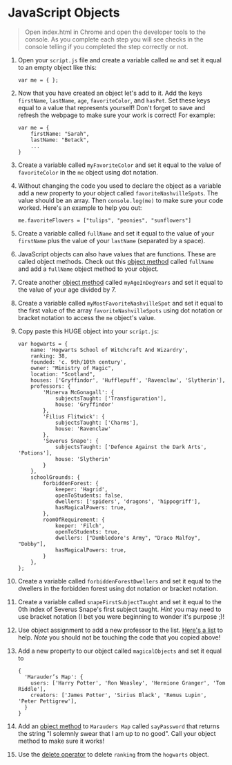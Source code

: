 # JavaScript Objects
> Open index.html in Chrome and open the developer tools to the console. As you complete each step you will see checks in the console telling if you completed the step correctly or not.

1. Open your `script.js` file and create a variable called `me` and set it equal to an empty object like this: 
    ```
    var me = { };
    ```

1. Now that you have created an object let's add to it. Add the keys `firstName`, `lastName`, `age`, `favoriteColor`, and `hasPet`. Set these keys equal to a value that represents yourself! Don't forget to save and refresh the webpage to make sure your work is correct! For example: 
    ```
    var me = {
        firstName: "Sarah",
        lastName: "Betack",
        ...
    }
    ```


1. Create a variable called `myFavoriteColor` and set it equal to the value of `favoriteColor` in the `me` object using dot notation.


1. Without changing the code you used to declare the object as a variable add a new property to your object called `favoriteNashvilleSpots`. The value should be an array. Then `console.log(me)` to make sure your code worked. Here's an example to help you out: 
    ```
    me.favoriteFlowers = ["tulips", "peonies", "sunflowers"]
    ```

1. Create a variable called `fullName` and set it equal to the value of your `firstName` plus the value of your `lastName` (separated by a space).

1. JavaScript objects can also have values that are functions. These are called object methods. Check out this [object method](https://www.w3schools.com/js/js_object_methods.asp) called `fullName` and add a `fullName` object method to your object. 

1. Create another [object method](https://www.w3schools.com/js/js_object_methods.asp) called `myAgeInDogYears` and set it equal to the value of your age divided by 7.

1. Create a variable called `myMostFavoriteNashvilleSpot` and set it equal to the first value of the array `favoriteNashvilleSpots` using dot notation or bracket notation to access the `me` object's value.


1. Copy paste this HUGE object into your `script.js`: 
    ``` 
    var hogwarts = {
        name: 'Hogwarts School of Witchcraft And Wizardry',
        ranking: 38,
        founded: 'c. 9th/10th century',
        owner: "Ministry of Magic",
        location: "Scotland",
        houses: ['Gryffindor', 'Hufflepuff', 'Ravenclaw', 'Slytherin'],
        professors: {
            'Minerva McGonagall': {
                subjectsTaught: ['Transfiguration'],
                house: 'Gryffindor'
            },
            'Filius Flitwick': {
                subjectsTaught: ['Charms'],
                house: 'Ravenclaw'
            },
            'Severus Snape': {
                subjectsTaught: ['Defence Against the Dark Arts', 'Potions'],
                house: 'Slytherin'
            }
        },
        schoolGrounds: {
            forbiddenForest: {
                keeper: 'Hagrid',
                openToStudents: false,
                dwellers: ['spiders', 'dragons', 'hippogriff'],
                hasMagicalPowers: true,
            },
            roomOfRequirement: {
                keeper: 'Filch',
                openToStudents: true,
                dwellers: ["Dumbledore's Army", "Draco Malfoy", "Dobby"],
                hasMagicalPowers: true,
            }
        },
    };
    ```

1. Create a variable called `forbiddenForestDwellers` and set it equal to the dwellers in the forbidden forest using dot notation or bracket notation.

1. Create a variable called `snapeFirstSubjectTaught` and set it equal to the 0th index of Severus Snape's first subject taught. *Hint* you may need to use bracket notation (I bet you were beginning to wonder it's purpose ;)!

1. Use object assignment to add a new professor to the list. [Here's a list](https://en.wikipedia.org/wiki/Hogwarts_staff#The_staff_and_their_positions) to help. *Note* you should not be touching the code that you copied above!

1. Add a new property to our object called `magicalObjects` and set it equal to  
    ```
    {
      'Marauder’s Map': {
        users: ['Harry Potter', 'Ron Weasley', 'Hermione Granger', 'Tom Riddle'],
        creators: ['James Potter', 'Sirius Black', 'Remus Lupin', 'Peter Pettigrew'],
      }
    }
    ```

1. Add an [object method](https://www.w3schools.com/js/js_object_methods.asp) to `Marauders Map` called `sayPassword` that returns the string "I solemnly swear that I am up to no good". Call your object method to make sure it works!

1. Use the [delete operator](https://developer.mozilla.org/en-US/docs/Web/JavaScript/Reference/Operators/delete) to delete `ranking` from the `hogwarts` object.

